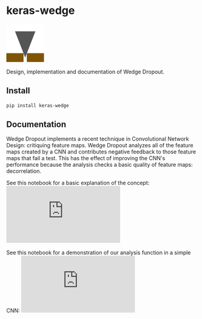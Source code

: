 # keras-wedge
![wedge image](pics/wedge_4_100.png)

Design, implementation and documentation of Wedge Dropout.

## Install

```bash
pip install keras-wedge
```

## Documentation

Wedge Dropout implements a recent technique in Convolutional Network Design: critiquing feature maps. Wedge Dropout analyzes all of the feature maps created by a CNN and contributes negative feedback to those feature maps that fail a test. This has the effect of improving the CNN's performance because the analysis checks a basic quality of feature maps: decorrelation.

See this notebook for a basic explanation of the concept:
![Wedge Dropout Intro](https://github.com/LanceNorskog/keras-wedge/blob/main/Wedge%20Dropout%20Introduction.ipynb%20-%20Colaboratory.pdf)

See this notebook for a demonstration of our analysis function in a simple CNN:
![similarity notebook pdf](https://github.com/LanceNorskog/keras-wedge/blob/main/Similarity%20mnist_convnet%20-%20Colaboratory.pdf)

